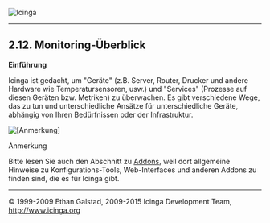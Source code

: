  ![Icinga](../images/logofullsize.png "Icinga") 

* * * * *

2.12. Monitoring-Überblick
--------------------------

**Einführung**

Icinga ist gedacht, um "Geräte" (z.B. Server, Router, Drucker und andere
Hardware wie Temperatursensoren, usw.) und "Services" (Prozesse auf
diesen Geräten bzw. Metriken) zu überwachen. Es gibt verschiedene Wege,
das zu tun und unterschiedliche Ansätze für unterschiedliche Geräte,
abhängig von Ihren Bedürfnissen oder der Infrastruktur.














![[Anmerkung]](../images/note.png)

Anmerkung

Bitte lesen Sie auch den Abschnitt zu
[Addons](addons.md "10.1. Icinga Addons"), weil dort allgemeine
Hinweise zu Konfigurations-Tools, Web-Interfaces und anderen Addons zu
finden sind, die es für Icinga gibt.

* * * * *


© 1999-2009 Ethan Galstad, 2009-2015 Icinga Development Team,
http://www.icinga.org
